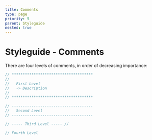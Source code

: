 ```yaml
---
title: Comments
type: page
priority: 5
parent: Styleguide
nested: true
---
```


Styleguide - Comments
=====================

There are four levels of comments, in order of decreasing importance:

```sass
// *************************************
//
//   First Level
//   -> Description
//
// *************************************

// -------------------------------------
//   Second Level
// -------------------------------------

// ----- Third Level ----- //

// Fourth Level
```
